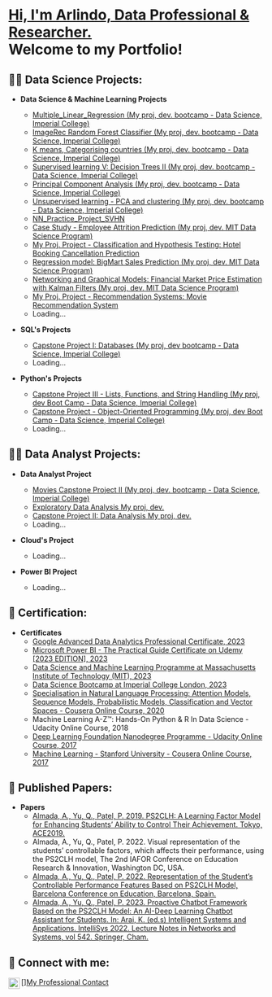 
<h1><a href="https://linkedin.com/in/arlindo-almada-67986427">Hi, I'm Arlindo, Data Professional & Researcher.<br/> </a> Welcome to my Portfolio! </h1>

<h2>👨‍💻 Data Science Projects:</h2>

- <b>Data Science & Machine Learning Projects</b>
  - [Multiple_Linear_Regression (My proj, dev. bootcamp - Data Science, Imperial College)](https://github.com/ArlindoDDRAlmada/Multiple_Linear_Regression1)
  - [ImageRec Random Forest Classifier (My proj, dev. bootcamp - Data Science, Imperial College)](https://github.com/ArlindoDDRAlmada/ImageRec_Random_Forest_Classifier1)
  - [K means, Categorising countries (My proj, dev. bootcamp - Data Science, Imperial College)](https://github.com/ArlindoDDRAlmada/Kmeans1/tree/main)
  - [Supervised learning V: Decision Trees II (My proj, dev. bootcamp - Data Science, Imperial College)](https://github.com/ArlindoDDRAlmada/Decision_Trees1/tree/main)
  - [Principal Component Analysis (My proj, dev. bootcamp - Data Science, Imperial College)](https://github.com/ArlindoDDRAlmada/Principal_Component_Analysis1/tree/main)
  - [Unsupervised learning - PCA and clustering (My proj, dev. bootcamp - Data Science, Imperial College)](https://github.com/ArlindoDDRAlmada/PCA_and_clustering/tree/main)
  - [NN_Practice_Project_SVHN](https://github.com/ArlindoDDRAlmada/NN_Practice_Project_SVHN)
  - [Case Study - Employee Attrition Prediction (My proj, dev. MIT Data Science Program)](https://github.com/ArlindoDDRAlmada/Case_Study_Employee_Attrition_Prediction)
  - [My Proj. Project - Classification and Hypothesis Testing: Hotel Booking Cancellation Prediction](https://github.com/ArlindoDDRAlmada/Classification_Hypothesis_Testing/tree/main)
  - [Regression model: BigMart Sales Prediction (My proj, dev. MIT Data Science Program) ](https://github.com/ArlindoDDRAlmada/BigMart_Sales_Prediction/tree/main)
  - [Networking and Graphical Models: Financial Market Price Estimation with Kalman Filters (My proj, dev. MIT Data Science Program)](https://github.com/ArlindoDDRAlmada/Financial_Market_Price)
  - [My Proj. Project - Recommendation Systems: Movie Recommendation System](https://github.com/ArlindoDDRAlmada/Movie_Recommendation_System)
  - Loading... 

 
- <b>SQL's Projects</b>
  - [Capstone Project I: Databases (My proj, dev bootcamp - Data Science, Imperial College)](https://github.com/ArlindoDDRAlmada/SQL_Proj)
  - Loading...

- <b>Python's Projects</b>
  - [Capstone Project III - Lists, Functions, and String Handling (My proj, dev Boot Camp - Data Science, Imperial College)](https://github.com/ArlindoDDRAlmada/Python_Projs/tree/main)
  - [Capstone Project - Object-Oriented Programming (My proj, dev Boot Camp - Data Science, Imperial College)](https://github.com/ArlindoDDRAlmada/Python_Projs/tree/main)
  - Loading...
  

<h2>👨‍💻 Data Analyst Projects:</h2>

- <b>Data Analyst Project</b>
  - [Movies Capstone Project II (My proj, dev. bootcamp - Data Science, Imperial College)](https://github.com/ArlindoDDRAlmada/DataAnalysis/tree/main)
  - [Exploratory Data Analysis My proj, dev.](https://github.com/ArlindoDDRAlmada/Exploratory_Data_Analysis1)
  - [Capstone Project II: Data Analysis My proj, dev.](https://github.com/ArlindoDDRAlmada/DataAnalysis/tree/main)
  - Loading... 

- <b>Cloud's Project</b>
  - Loading...

- <b>Power BI Project</b>
  - Loading...


<h2>📜 Certification:</h2>

- <b>Certificates</b>
  - [Google Advanced Data Analytics Professional Certificate, 2023](https://coursera.org/verify/professional-cert/TJWTHV3PT9YF)
  - [Microsoft Power BI - The Practical Guide Certificate on Udemy [2023 EDITION], 2023](https://www.udemy.com/certificate/UC-bb08a925-5e7d-4369-8595-e58cf39a9917/)
  - [Data Science and Machine Learning Programme at Massachusetts Institute of Technology (MIT), 2023](https://eportfolio.mygreatlearning.com/arlindo-djassi-diogo-reis-de-almada)
  - [Data Science Bootcamp at Imperial College London, 2023](https://www.hyperiondev.com/portfolio/156502/)
  - [Specialisation in Natural Language Processing: Attention Models, Sequence Models, Probabilistic Models, Classification and Vector Spaces - Cousera Online Course, 2020](https://www.coursera.org/account/accomplishments/specialization/certificate/NKUWAVGSVF5V)
  - Machine Learning A-Z™: Hands-On Python & R In Data Science - Udacity Online Course, 2018
  - [Deep Learning Foundation Nanodegree Programme - Udacity Online Course, 2017](https://confirm.udacity.com/RECHR5T)
  - [Machine Learning - Stanford University - Cousera Online Course, 2017](https://www.coursera.org/account/accomplishments/certificate/9KRAJKCRN4YY)



<h2>📝 Published Papers:</h2>

- <b>Papers</b>
  - [Almada, A., Yu, Q., Patel, P. 2019. PS2CLH: A Learning Factor Model for Enhancing Students’ Ability to Control Their Achievement. Tokyo, ACE2019.](https://repository.londonmet.ac.uk/5520/1/53635.pdf)
  - Almada, A., Yu, Q., Patel, P. 2022. Visual representation of the students’ controllable factors, which affects their performance, using the PS2CLH model, The 2nd IAFOR Conference on Education Research & Innovation, Washington DC, USA.
  - [Almada, A., Yu, Q., Patel, P. 2022. Representation of the Student’s Controllable Performance Features Based on PS2CLH Model, Barcelona Conference on Education, Barcelona, Spain.](https://papers.iafor.org/submission65381/)
  - [Almada, A., Yu, Q., Patel, P. 2023. Proactive Chatbot Framework Based on the PS2CLH Model: An AI-Deep Learning Chatbot Assistant for Students. In: Arai, K. (ed.s) Intelligent Systems and Applications. IntelliSys 2022. Lecture Notes in Networks and Systems, vol 542. Springer, Cham.](https://doi.org/10.1007/978-3-031-16072-1_54)
 



<h2> 🤳 Connect with me:</h2>

[<img align="left" alt="JoshMadakor | LinkedIn" width="22px" src="https://cdn.jsdelivr.net/npm/simple-icons@v3/icons/linkedin.svg" />][My Professional Contact](https://linkedin.com/in/arlindo-almada-67986427)

